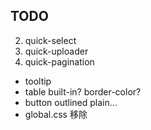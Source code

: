 ## TODO

2. quick-select
3. quick-uploader
4. quick-pagination

- tooltip
- table built-in? border-color?
- button outlined plain...
- global.css 移除
